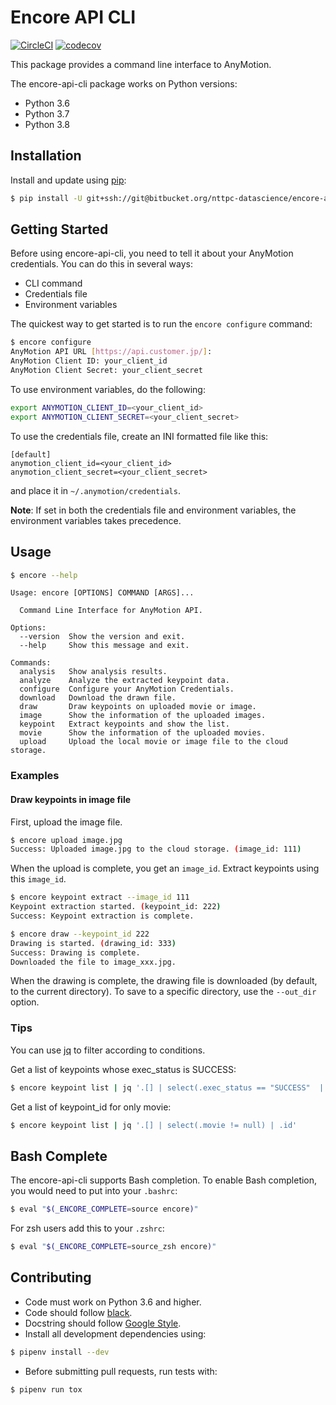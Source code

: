 # Encore API CLI

[![CircleCI](https://circleci.com/bb/nttpc-datascience/encore-api-cli/tree/master.svg?style=shield&circle-token=8efda4c7b7ec1fe9abff9fac5412bd9a59604c84)](https://circleci.com/bb/nttpc-datascience/encore-api-cli/tree/master) [![codecov](https://codecov.io/bb/nttpc-datascience/encore-api-cli/branch/master/graph/badge.svg?token=s4c1X9EhAN)](https://codecov.io/bb/nttpc-datascience/encore-api-cli)

This package provides a command line interface to AnyMotion.

The encore-api-cli package works on Python versions:

- Python 3.6
- Python 3.7
- Python 3.8

## Installation

Install and update using [pip](https://pip.pypa.io/en/stable/quickstart/):

``` sh
$ pip install -U git+ssh://git@bitbucket.org/nttpc-datascience/encore-api-cli.git
```

## Getting Started

Before using encore-api-cli, you need to tell it about your AnyMotion credentials.
You can do this in several ways:

- CLI command
- Credentials file
- Environment variables

The quickest way to get started is to run the `encore configure` command:

``` sh
$ encore configure
AnyMotion API URL [https://api.customer.jp/]:
AnyMotion Client ID: your_client_id
AnyMotion Client Secret: your_client_secret
```

To use environment variables, do the following:

``` sh
export ANYMOTION_CLIENT_ID=<your_client_id>
export ANYMOTION_CLIENT_SECRET=<your_client_secret>
```

To use the credentials file, create an INI formatted file like this:

``` text
[default]
anymotion_client_id=<your_client_id>
anymotion_client_secret=<your_client_secret>
```

and place it in `~/.anymotion/credentials`.

**Note**: If set in both the credentials file and environment variables, the environment variables takes precedence.

## Usage

``` sh
$ encore --help
```

``` text
Usage: encore [OPTIONS] COMMAND [ARGS]...

  Command Line Interface for AnyMotion API.

Options:
  --version  Show the version and exit.
  --help     Show this message and exit.

Commands:
  analysis   Show analysis results.
  analyze    Analyze the extracted keypoint data.
  configure  Configure your AnyMotion Credentials.
  download   Download the drawn file.
  draw       Draw keypoints on uploaded movie or image.
  image      Show the information of the uploaded images.
  keypoint   Extract keypoints and show the list.
  movie      Show the information of the uploaded movies.
  upload     Upload the local movie or image file to the cloud storage.
```

### Examples

#### Draw keypoints in image file

First, upload the image file.

``` sh
$ encore upload image.jpg
Success: Uploaded image.jpg to the cloud storage. (image_id: 111)
```

When the upload is complete, you get an `image_id`. Extract keypoints using this `image_id`.

``` sh
$ encore keypoint extract --image_id 111
Keypoint extraction started. (keypoint_id: 222)
Success: Keypoint extraction is complete.
```

``` sh
$ encore draw --keypoint_id 222
Drawing is started. (drawing_id: 333)
Success: Drawing is complete.
Downloaded the file to image_xxx.jpg.
```

When the drawing is complete, the drawing file is downloaded (by default, to the current directory).
To save to a specific directory, use the ``--out_dir`` option.

### Tips

You can use [jq](https://stedolan.github.io/jq/) to filter according to conditions.

Get a list of keypoints whose exec_status is SUCCESS:

``` sh
$ encore keypoint list | jq '.[] | select(.exec_status == "SUCCESS"  | {id: .id, image: .image, movie: .movie}'
```

Get a list of keypoint_id for only movie:

``` sh
$ encore keypoint list | jq '.[] | select(.movie != null) | .id'
```

## Bash Complete

The encore-api-cli supports Bash completion.
To enable Bash completion, you would need to put into your `.bashrc`:

``` sh
$ eval "$(_ENCORE_COMPLETE=source encore)"
```

For zsh users add this to your `.zshrc`:

``` sh
$ eval "$(_ENCORE_COMPLETE=source_zsh encore)"
```

## Contributing

- Code must work on Python 3.6 and higher.
- Code should follow [black](https://black.readthedocs.io/en/stable/).
- Docstring should follow [Google Style](http://google.github.io/styleguide/pyguide.html#38-comments-and-docstrings).
- Install all development dependencies using:

``` sh
$ pipenv install --dev
```

- Before submitting pull requests, run tests with:

``` sh
$ pipenv run tox
```
